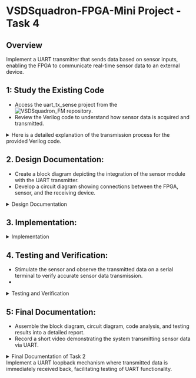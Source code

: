 
# VSDSquadron-FPGA-Mini Project - Task 4

## Overview
Implement a UART transmitter that sends data based on sensor inputs, enabling the FPGA to communicate real-time sensor data to an external device.

## 1: Study the Existing Code
-	Access the uart_tx_sense project from the ![VSDSquadron_FM repository](https://github.com/thesourcerer8/VSDSquadron_FM/tree/53840bb096ec59b11f26a0b5e362711b12540dbd/uart_tx_sense).
-	Review the Verilog code to understand how sensor data is acquired and transmitted.

<details>
<summary>Here is a detailed explanation of the transmission process for the provided Verilog code. </summary>

### Module Declaration

The top-level module is named `top`. It contains the following input and output ports:

- **Outputs:**
  - `led_red`: Connects to a red LED.
  - `led_blue`: Connects to a blue LED.
  - `led_green`: Connects to a green LED.
  - `uarttx`: UART transmission pin.
  
- **Inputs:**
  - `uartrx`: UART reception pin (sendor data).
  - `hw_clk`: Hardware clock input.

### Internal Signals

- `int_osc`: Internal oscillator signal for clock generation.
- `frequency_counter_i`: 28-bit register used for counting the frequency.
- `clk_9600`: Register to hold the generated 9600 Hz clock.
- `cntr_9600`: Counter for generating the 9600 Hz clock.
- `period_9600`: Constant parameter to determine the period for the 9600 Hz clock.

### Clock Generation

The internal oscillator is defined using the `SB_HFOSC` primitive, which sets up a high-frequency oscillator:

```verilog
SB_HFOSC #(.CLKHF_DIV ("0b10")) u_SB_HFOSC ( .CLKHFPU(1'b1), .CLKHFEN(1'b1), .CLKHF(int_osc));
```

The `always` block monitors the positive edge of `int_osc` to increment `frequency_counter_i`. When the counter reaches the specified period (`625`), it toggles `clk_9600`:

```verilog
always @(posedge int_osc) begin
    frequency_counter_i <= frequency_counter_i + 1'b1;
    ...
    if (cntr_9600 == period_9600) begin
        clk_9600 <= ~clk_9600;
        cntr_9600 <= 32'b0;
    end
end
```

### UART Transmission

#### Instantiation of UART Module

The UART transmission module `uart_tx_8n1` is instantiated to handle the UART transmission. It sends a byte of data (`"D"`) based on the condition:

```verilog
uart_tx_8n1 DanUART (.clk (clk_9600), .txbyte("D"), .senddata(frequency_counter_i[24]), .tx(uarttx));
```

#### UART Module Details 

The `uart_tx_8n1` module operates as follows:

- **States:** 
  - `STATE_IDLE`: Waiting for a signal to start transmission.
  - `STATE_STARTTX`: Sending the start bit.
  - `STATE_TXING`: Sending the data bits.
  - `STATE_TXDONE`: Indicating transmission is complete.

The transmission begins when `senddata` is high and `state` is `STATE_IDLE`. It transitions through the states, sending a start bit, data bits, and a stop bit:

```verilog
if (senddata == 1 && state == STATE_IDLE) begin
    ...
    state <= STATE_STARTTX;
end
```

### RGB LED Driver

The RGB LED driver (`SB_RGBA_DRV`) is instantiated to control the RGB LEDs based on the incoming UART data (`uartrx`). The connection to the actual hardware pins is specified within:

```verilog
SB_RGBA_DRV RGB_DRIVER (
    .RGBLEDEN(1'b1),
    .RGB0PWM (uartrx),
    .RGB1PWM (uartrx),
    .RGB2PWM (uartrx),
    ... // LED pin connections
);
```

#### Current Settings

Each RGB channel's current settings are defined, ensuring that they operate correctly when activated.

#### I/O Connections

Throughout the code, specific I/O pins are assigned using the following statements:

```verilog
set_io  led_green 40
set_io  led_red	39
set_io  led_blue 41
set_io  uarttx 14
set_io  uartrx 15
set_io  hw_clk 20
```

### Summary

This Verilog code captures the operational flow for a microcontroller-like system that generates a 9600 Hz clock from a high-frequency oscillator, transmits sensor data using UART, and visually indicates the data with RGB LEDs. The UART module transmits data one byte at a time according to the defined states, allowing for straightforward and effective communication in embedded systems.

</details>

  
## 2. Design Documentation:
-	Create a block diagram depicting the integration of the sensor module with the UART transmitter.
-	Develop a circuit diagram showing connections between the FPGA, sensor, and the receiving device.


<details>
<summary>Design Documentation</summary>
  
Create a block diagram illustrating the UART Tx architecture.

![VSDSquadron-FPGA-Mini Project - Task 4 1](https://github.com/user-attachments/assets/ac16e495-5d72-4623-957c-569992a6ecf3)


Develop a detailed circuit diagram showing connections between the FPGA and any peripheral devices used.

![VSDSquadron-FPGA-Mini Project - Task 4 2](https://github.com/user-attachments/assets/8b220b98-490b-4111-8a5f-776baa352154)


</details>

## 3. Implementation:
<details>
<summary>Implementation</summary>
    
### **Hardware Setup**

- Refer to the [VSDSquadron FPGA Mini Datasheet](https://www.vlsisystemdesign.com/wp-content/uploads/2025/01/VSDSquadronFMDatasheet.pdf)
 for board details and pinout specifications.
- Set up the hardware according to the circuit diagram, ensuring proper sensor interfacing.
-	Synthesize and load the Verilog code onto the FPGA.

  ![image](https://github.com/user-attachments/assets/2b0adc95-aefd-413d-86a2-c0dc65b42b20)

    or in VM provided by VSD, in Devices -> USB

  ![image](https://github.com/user-attachments/assets/848be0a3-a1fa-457c-837b-dc11097a178a)

### **steps for compiling and flashing**

   open a termin window, cd to uart_tx_sense folder and execute below described comand sequence.

   ![image](https://github.com/user-attachments/assets/4f1fee32-7b73-4776-b880-05dfead8f408)
   

### **Execution Sequence**
```
lsusb # To check if Fpga is connected
```
   ![image](https://github.com/user-attachments/assets/e756da51-45cb-43f7-b6fa-ea4fb10c6c7c)     
```
make clean # Clear out old compilation artifacts

make build # Compile the Verilog design

sudo make flash # Upload the synthesized bitstream to the FPGA

```

   ![image](https://github.com/user-attachments/assets/2eb60b66-db50-41c2-bf3e-19a87e23c079)

the led's on the board look like this, RGB-LED is ligthing red as expected!

   ![20250404_163829](https://github.com/user-attachments/assets/c6b3e9c3-a1f0-4708-b170-338c7d6f47db)


</details>

## 4. Testing and Verification:
-	Stimulate the sensor and observe the transmitted data on a serial terminal to verify accurate sensor data transmission.
-	
<details>
<summary>Testing and Verification</summary>

1. For the testing we will use docklight porogran which is a great testing tool for serial communication protocols. It allows us to monitor the communication between two serial devices.It can be downladed from [here](https://docklight.de/downloads/).
    
2. befor we start using dockligth we chek in Windows Device Manager that COM-Port is still availabel - COM8 in my case.

   ![image](https://github.com/user-attachments/assets/70879f06-c0b9-42a6-ba68-19fbab6a121f)

- open Docklight and start with "Start with a blank project / blank script".

    ![image](https://github.com/user-attachments/assets/1f7f5a08-f2ad-4422-ba62-50fd0cbfe11c)

 - Configure the correct communication port and protocol: COM8, 9600, 8, N, 1

   ![image](https://github.com/user-attachments/assets/7d193f1a-2e18-4802-bde0-6d3a395a13a7)

  - in top icon-bar you find the "Start comminication" butten (marked with red arrow)

  - ![image](https://github.com/user-attachments/assets/ba39faba-e85a-4d03-892b-17cb26455f83)

- click now on "Start communication" butten or F5 to start receiving process. As defined in Verilog-module we reveive continuous the char "D". 

 - ![image](https://github.com/user-attachments/assets/7ef30896-6b7f-4eef-ba8b-6a33e9d9bf46)
 - 
</details>

## 5: Final Documentation:
- Assemble the block diagram, circuit diagram, code analysis, and testing results into a detailed report.
-	Record a short video demonstrating the system transmitting sensor data via UART.

<details>
<summary>Final Documentation of Task 2</summary>
    
### Summary of the Verilog code functionality
The given [Verilog module](https://github.com/mimo3000n/VSDSquadron-FPGA-Mini/blob/9221679090866a04f7cff231b9ec5c29e8601404/Task%202/top.v) works as a UART (Universal Asynchronous Receiver-Transmitter) for serial communication between devices. It use on one port for transmitting char "D", verified via Docklight in Video below. In addition LED driver in ICS40 is used to ligth RGB-Led in static red color.

[Video terminal in VM](https://github.com/user-attachments/assets/fcf878a9-460d-4271-baae-1371ed9550c8)

RGB LED is stattic red.

![20250404_163829](https://github.com/user-attachments/assets/dc221afe-4a22-4961-aa29-bd1fb8886f72)

### Challenges Faced and Solutions Implemented

- Found it hard to understand the Verilog code originally - using google & ChatGPT i were able to understand things better but i have to investigate sill into Verilog.

## License
This project is open-source under the MIT License.

## Contact
Email: mimo3000ngmail.com
</details>Implement a UART loopback mechanism where transmitted data is immediately received back, facilitating testing of UART functionality.
